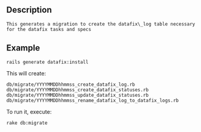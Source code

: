 ## Description
    This generates a migration to create the datafix\_log table necessary for the datafix tasks and specs

## Example

    rails generate datafix:install

This will create:

    db/migrate/YYYYMMDDhhmmss_create_datafix_log.rb
    db/migrate/YYYYMMDDhhmmss_create_datafix_statuses.rb
    db/migrate/YYYYMMDDhhmmss_update_datafix_statuses.rb
    db/migrate/YYYYMMDDhhmmss_rename_datafix_log_to_datafix_logs.rb

To run it, execute:

    rake db:migrate
